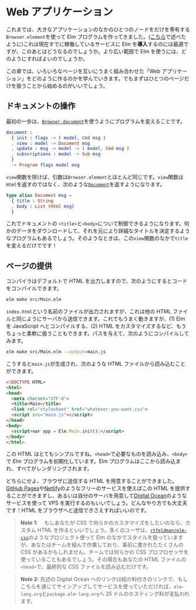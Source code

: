 <!-- # Web Apps -->

# Web アプリケーション

<!-- So far we have been creating Elm programs with `Browser.element`, allowing us to take over a single node in a larger application. This is great for _introducing_ Elm at work (as described [here](https://elm-lang.org/blog/how-to-use-elm-at-work)) but what happens after that? How can we use Elm more extensively? -->

これまでは、大きなアプリケーションのなかのひとつのノードをだけを専有する`Browser.element`を使って Elm プログラムを作ってきました。([こちら](https://elm-lang.org/blog/how-to-use-elm-at-work)で述べたように)これは現在すでに稼働しているサービスに Elm を**導入**するのには最適ですが、このあとはどうなるのでしょうか。より広い範囲で Elm を使うには、どのようにすればよいのでしょうか。

<!-- In this chapter, we will learn how to create a “web app” with a bunch of different pages that all integrate nicely with each other, but we must start by controlling a single page. -->

この章では、いろいろなページを互いにうまく組み合わせた「Web アプリケーション」をどのように作るのかを学んでいきます。でもまずはひとつのページだけを扱うことから始めるのがいいでしょう。

<!-- ## Control the Document -->

## ドキュメントの操作

<!-- The first step is to switch to starting programs with [`Browser.document`](https://package.elm-lang.org/packages/elm/browser/latest/Browser#document): -->

最初の一歩は、[`Browser.document`](https://package.elm-lang.org/packages/elm/browser/latest/Browser#document)を使うようにプログラムを変えることです。

```elm
document :
  { init : flags -> ( model, Cmd msg )
  , view : model -> Document msg
  , update : msg -> model -> ( model, Cmd msg )
  , subscriptions : model -> Sub msg
  }
  -> Program flags model msg
```

<!-- The arguments are almost exactly the same as `Browser.element`, except for the `view` function. Rather than returning an `Html` value, you return a [`Document`](https://package.elm-lang.org/packages/elm/browser/latest/Browser#Document) like this: -->

`view`関数を除けば、引数は`Browser.element`とほとんど同じです。`view`関数は`Html`を返すのではなく、次のような[`Document`](https://package.elm-lang.org/packages/elm/browser/latest/Browser#Document)を返すようになります。

```elm
type alias Document msg =
  { title : String
  , body : List (Html msg)
  }
```

<!-- This gives you control over the `<title>` and the `<body>` of the document. Perhaps your program downloads some data and that helps you determine a more specific title. Now you can just change it in your `view` function! -->

これでドキュメントの `<title>`と`<body>`について制御できるようになります。何かのデータをダウンロードして、それを元により詳細なタイトルを決定するようなプログラムもあるでしょう。そのようなときは、この`view`関数のなかで`title`を変えるだけでです！

<!-- ## Serve the Page -->

## ページの提供

<!-- The compiler produces HTML by default, so you can compile your code like this: -->

コンパイラはデフォルトで HTML を出力しますので、次のようにするとコードをコンパイルできます。

```bash
elm make src/Main.elm
```

<!-- The output will be a file named `index.html` that you can serve like any other HTML file. That works fine, but you can get a bit more flexibility by (1) compiling Elm to JavaScript and (2) making your own custom HTML file. To take that path, you compile like this: -->

`index.html`という名前のファイルが出力されますが、これは他の HTML ファイルと同じようにサーバから送信できます。これでもうまく動きますが、(1) Elm を JavaScript へとコンパイルする、(2) HTML をカスタマイズするなど、もうちょっと柔軟に扱うこともできます。パスを与えて、次のようにコンパイルしてみます。

```bash
elm make src/Main.elm --output=main.js
```

<!-- This will produce `main.js` which you can load from a custom HTML file like this: -->

こうすると`main.js`が生成され、次のような HTML ファイルから読み込むことができます。

```html
<!DOCTYPE HTML>
<html>
<head>
  <meta charset="UTF-8">
  <title>Main</title>
  <link rel="stylesheet" href="whatever-you-want.css">
  <script src="main.js"></script>
</head>
<body>
  <script>var app = Elm.Main.init();</script>
</body>
</html>
```

<!-- This HTML is pretty simple. You load whatever you need in the `<head>` and you initialize your Elm program in the `<body>`. The Elm program will take it from there and render everything. -->

この HTML はとてもシンプルですね。`<head>`で必要なものを読み込み、`<body>`で Elm プログラムを初期化しています。Elm プログラムはここから読み込まれ、すべてがレンダリングされます。

<!-- Either way, now you have some HTML that you can send to browsers. You can get that HTML to people with free services like [GitHub Pages](https://pages.github.com/) or [Netlify](https://www.netlify.com/), or maybe you make your own server and run a VPS with a service like [Digital Ocean](https://m.do.co/c/c47faa1916d2). Whatever works for you! You just need a way to get HTML into a browser. -->

どちらにせよ、ブラウザに送信する HTML を用意することができました。[GitHub Pages](https://pages.github.com/)や[Netlify](https://www.netlify.com/)のようなフリーのサービスを使えばこの HTML を提供することができますし、あるいは自分のサーバを用意して[Digital Ocean](https://m.do.co/c/c47faa1916d2)のようなサービスを使って VPS を実行するのもいいでしょう。どんなやり方でも大丈夫です！HTML をブラウザへと送信できさえすればいいのです。

<!-- >> **Note 1:** Creating custom HTML is helpful if you are doing something custom with CSS. Many people use projects like [`rtfeldman/elm-css`](https://package.elm-lang.org/packages/rtfeldman/elm-css/latest/) to handle all of their styles from within Elm, but maybe you are working in a team where there is lots of predefined CSS. Maybe the team is even using one of those CSS preprocessors. That is all fine. Just load the final CSS file in the `<head>` of your HTML file.
>
> **Note 2:** The Digital Ocean link above is a referral link, so if you sign up through that and end up using the service, we get a $25 credit towards our hosting costs for `elm-lang.org` and `package.elm-lang.org`. -->

> **Note 1:** 　もしあなたが CSS で何らかのカスタマイズをしたいのなら、カスタム HTML を作るといいでしょう。多くのユーザは、[`rtfeldman/elm-css`](https://package.elm-lang.org/packages/rtfeldman/elm-css/latest/)のようなプロジェクト使って Elm のなかでスタイルを扱っていますが、あなたはチームを組んで作業しており、事前に書かれたたくさんの CSS があるかもしれません。チームでは何らかの CSS プロプロセッサを使っていることもあるでしょう。その場合もあなたの HTML ファイルの`<head>`で、最終的な CSS ファイルを読み込むだけです。

> **Note 2:** 先述の Digital Ocean へのリンクは紹介料付きのリンクで、もしこちらを通じてサインアップしてサービスを使っていただければ、`elm-lang.org`と`package.elm-lang.org`へ 25 ドルのホスティング料が支払われます。
